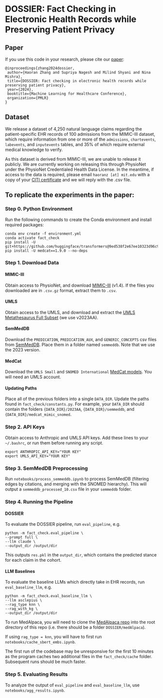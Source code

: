 # DOSSIER: Fact Checking in Electronic Health Records while Preserving Patient Privacy

## Paper

If you use this code in your research, please cite our [paper](https://www.amazon.science/publications/dossier-fact-checking-in-electronic-health-records-while-preserving-patient-privacy):

```
@inproceedings{zhang2024dossier,
 author={Haoran Zhang and Supriya Nagesh and Milind Shyani and Nina Mishra},
 title={DOSSIER: Fact checking in electronic health records while preserving patient privacy},
 year={2024},
 booktitle={Machine Learning for Healthcare Conference},
 organization={PMLR}
}
```

## Dataset

We release a dataset of 4,250 natural language claims regarding the patient-specific EHR records of 100 admissions from the MIMIC-III dataset, which require information from one or more of the `admissions`, `chartevents`, `labevents`, and `inputevents` tables, and 35% of which require external medical knowledge to verify.

As this dataset is derived from MIMIC-III, we are unable to release it publicly. We are currently working on releasing this through PhysioNet under the PhysioNet Credentialed Health Data License. In the meantime, if access to the data is required, please email `haoranz [at] mit.edu` with a copy of your [CITI certificate](https://physionet.org/about/citi-course/) and we will reply with the .csv file.


## To replicate the experiments in the paper:
### Step 0. Python Environment
Run the following commands to create the Conda environment and install required packages:

```
conda env create -f environment.yml
conda activate fact_check
pip install -U git+https://github.com/huggingface/transformers@9ed538f2e67ee10323d96c97284cf83d44f0c507
pip install -U medcat==1.9.0 --no-deps
```

### Step 1. Download Data

#### MIMIC-III
Obtain access to PhysioNet, and download [MIMIC-III](https://physionet.org/content/mimiciii/1.4/) (v1.4). If the files you downloaded are in `.csv.gz` format, extract them to `.csv`.

#### UMLS
Obtain access to the UMLS, and download and extract the [UMLS Metathesaurus Full Subset](https://www.nlm.nih.gov/research/umls/licensedcontent/umlsknowledgesources.html) (we use v2023AA). 

#### SemMedDB
Download the `PREDICATION`, `PREDICATION_AUX`, and `GENERIC_CONCEPTS` csv files from [SemMedDB](https://lhncbc.nlm.nih.gov/ii/tools/SemRep_SemMedDB_SKR/SemMedDB_download.html). Place them in a folder named `semmeddb`. Note that we use the 2023 version. 

#### MedCat
Download the `UMLS Small` and `SNOMED International` [MedCat models](https://github.com/CogStack/MedCAT). You will need an UMLS account. 

#### Updating Paths
Place all of the previous folders into a single `DATA_DIR`.  Update the paths found in `fact_check/constants.py`. For example, your `DATA_DIR` should contain the folders `{DATA_DIR}/2023AA`, `{DATA_DIR}/semmeddb`, and `{DATA_DIR}/medcat_mimic_snomed`.

### Step 2. API Keys

Obtain access to Anthropic and UMLS API keys. Add these lines to your `~/.bashrc`, or run them before running any script.

```
export ANTHROPIC_API_KEY="YOUR KEY"
export UMLS_API_KEY="YOUR KEY"
```

### Step 3. SemMedDB Preprocessing

Run `notebooks/process_semmeddb.ipynb` to process SemMedDB (filtering edges by citations, and merging with the SNOMED hierarchy). This will output a `semmeddb_processed_10.csv` file in your `semmeddb` folder.


### Step 4. Running the Pipeline

#### DOSSIER


To evaluate the DOSSIER pipeline, run `eval_pipeline`, e.g. 
```
python -m fact_check.eval_pipeline \
--prompt full \
--llm claude \
--output_dir /output/dir
```
This outputs `res.pkl` in the `output_dir`, which contains the predicted stance for each claim in the cohort.


#### LLM Baselines

To evaluate the baseline LLMs which directly take in EHR records, run `eval_baseline_llm`, e.g.

```
python -m fact_check.eval_baseline_llm \
--llm asclepius \
--rag_type knn \
--rag_with_kg \
--output_dir /output/dir
```

To run MedAlpaca, you will need to clone the [MedAlpaca repo](https://github.com/kbressem/medAlpaca) into the root directory of this repo (i.e. there should be a folder `DOSSIER/medAlpaca`). 

If using `rag_type = knn`, you will have to first run `notebooks/cache_sbert_embs.ipynb`.

The first run of the codebase may be unresponsive for the first 10 minutes as the program caches two additional files in the `fact_check/cache` folder. Subsequent runs should be much faster.


### Step 5. Evaluating Results

To analyze the output of `eval_pipeline` and `eval_baseline_llm`, use `notebooks/agg_results.ipynb`.
